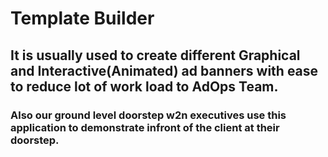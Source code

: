 # Template Builder
## It is usually used to create different Graphical and Interactive(Animated) ad banners with ease to reduce lot of work load to AdOps Team.
### Also our ground level doorstep w2n executives use this application to demonstrate infront of the client at their doorstep. 
